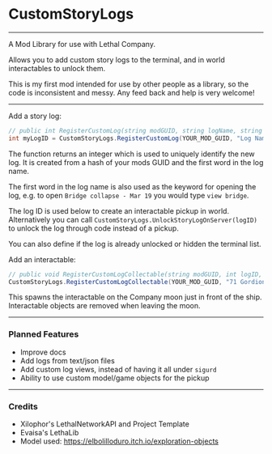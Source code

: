 # CustomStoryLogs

---

A Mod Library for use with Lethal Company.

Allows you to add custom story logs to the terminal, and in world interactables to unlock them.

This is my first mod intended for use by other people as a library, so the code is inconsistent and messy. Any feed back and help is very welcome!

---

Add a story log:
```csharp
// public int RegisterCustomLog(string modGUID, string logName, string text, bool unlocked=false, bool hidden=false)
int myLogID = CustomStoryLogs.RegisterCustomLog(YOUR_MOD_GUID, "Log Name - May 09", "test\nunlocked\nnot hidden");
```

The function returns an integer which is used to uniquely identify the new log. It is created from a hash of your mods GUID and the first word in the log name.

The first word in the log name is also used as the keyword for opening the log, e.g. to open `Bridge collapse - Mar 19` you would type `view bridge`.

The log ID is used below to create an interactable pickup in world. Alternatively you can call `CustomStoryLogs.UnlockStoryLogOnServer(logID)` to unlock the log through code instead of a pickup.

You can also define if the log is already unlocked or hidden the terminal list.

Add an interactable:
```csharp
// public void RegisterCustomLogCollectable(string modGUID, int logID, string planetName, Vector3 position, Vector3 rotation)
CustomStoryLogs.RegisterCustomLogCollectable(YOUR_MOD_GUID, "71 Gordion", new Vector3(-28,-2,-15), Vector3.zero);
```

This spawns the interactable on the Company moon just in front of the ship. Interactable objects are removed when leaving the moon.

---

### Planned Features

- Improve docs
- Add logs from text/json files
- Add custom log views, instead of having it all under `sigurd`
- Ability to use custom model/game objects for the pickup

---

### Credits

- Xilophor's LethalNetworkAPI and Project Template
- Evaisa's LethaLib
- Model used: https://elbolilloduro.itch.io/exploration-objects